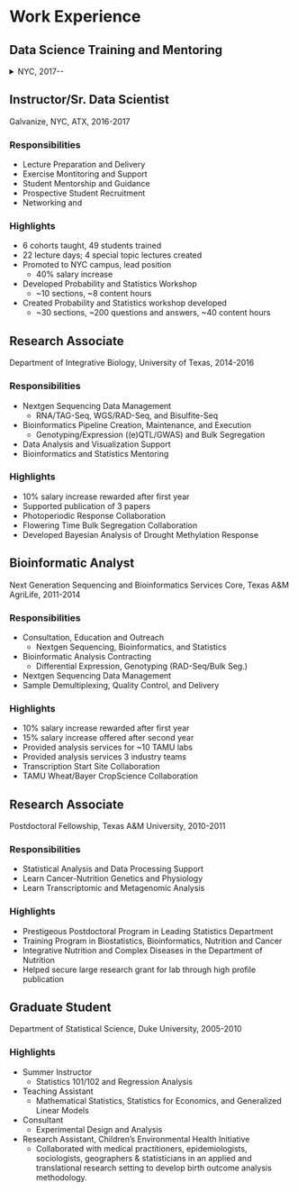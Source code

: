 # Work Experience


## Data Science Training and Mentoring
<details>

<summary>
NYC, 2017--
</summary>

### Responsibilities
- Provide Data Science Apprenticeship (40 hrs/wk)
- Curriculum Specification and Development
- Fully Interactive Content Delivery and Guidance
- Practice Exercise Creation and Evaluation
- Job Search and Career Growth Mentoring

### Highlights
- Executed 5 month program completely from scratch
- 35 methodologies discussed and deeply explored
- 50% unsolicited rate increase after first month
</details>




## Instructor/Sr. Data Scientist

<summary>
Galvanize, NYC, ATX, 2016-2017
</summary>

### Responsibilities 
- Lecture Preparation and Delivery
- Exercise Montitoring and Support
- Student Mentorship and Guidance
- Prospective Student Recruitment
- Networking and 


### Highlights
- 6 cohorts taught, 49 students trained
- 22 lecture days; 4 special topic lectures created
- Promoted to NYC campus, lead position
  - 40% salary increase
- Developed Probability and Statistics Workshop
  - ~10 sections, ~8 content hours 
- Created Probability and Statistics workshop developed
  - ~30 sections, ~200 questions and answers, ~40 content hours 

</details>

## Research Associate

<summary>
Department of Integrative Biology, University of Texas, 2014-2016
</summary>

### Responsibilities
- Nextgen Sequencing Data Management
  - RNA/TAG-Seq, WGS/RAD-Seq, and Bisulfite-Seq
- Bioinformatics Pipeline Creation, Maintenance, and Execution
  - Genotyping/Expression ((e)QTL/GWAS) and Bulk Segregation 
- Data Analysis and Visualization Support
- Bioinformatics and Statistics Mentoring

### Highlights
- 10% salary increase rewarded after first year
- Supported publication of 3 papers
- Photoperiodic Response Collaboration
- Flowering Time Bulk Segregation Collaboration
- Developed Bayesian Analysis of Drought Methylation Response

</details>

## Bioinformatic Analyst

<summary>
Next Generation Sequencing and Bioinformatics Services Core, Texas A&M AgriLife, 2011-2014
</summary>

### Responsibilities
- Consultation, Education and Outreach
  - Nextgen Sequencing, Bioinformatics, and Statistics
- Bioinformatic Analysis Contracting 
  - Differential Expression, Genotyping (RAD-Seq/Bulk Seg.)
- Nextgen Sequencing Data Management
- Sample Demultiplexing, Quality Control, and Delivery

### Highlights
- 10% salary increase rewarded after first year
- 15% salary increase offered after second year
- Provided analysis services for ~10 TAMU labs
- Provided analysis services 3 industry teams
- Transcription Start Site Collaboration
- TAMU Wheat/Bayer CropScience Collaboration

</details>

## Research Associate

<summary>
Postdoctoral Fellowship, Texas A&M University, 2010-2011
</summary>

### Responsibilities
- Statistical Analysis and Data Processing Support
- Learn Cancer-Nutrition Genetics and Physiology
- Learn Transcriptomic and Metagenomic Analysis

### Highlights
- Prestigeous Postdoctoral Program in Leading Statistics Department
- Training Program in Biostatistics, Bioinformatics, Nutrition and Cancer
- Integrative Nutrition and Complex Diseases in the Department of Nutrition
- Helped secure large research grant for lab through high profile publication

</details>

## Graduate Student

<summary>
Department of Statistical Science, Duke University, 2005-2010
</summary>

### Highlights
- Summer Instructor
  - Statistics 101/102 and Regression Analysis
- Teaching Assistant
  - Mathematical Statistics, Statistics for Economics, and Generalized Linear Models
- Consultant
  - Experimental Design and Analysis
- Research Assistant, Children’s Environmental Health Initiative 
  - Collaborated with medical practitioners, epidemiologists, sociologists, geographers & statisticians in an applied and translational research setting to develop birth outcome analysis methodology.

</details>